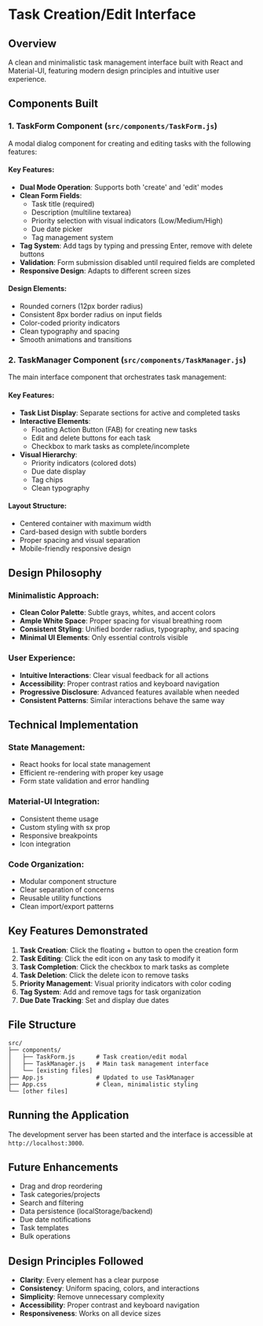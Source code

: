 # Task Creation/Edit Interface

## Overview
A clean and minimalistic task management interface built with React and Material-UI, featuring modern design principles and intuitive user experience.

## Components Built

### 1. TaskForm Component (`src/components/TaskForm.js`)
A modal dialog component for creating and editing tasks with the following features:

#### Key Features:
- **Dual Mode Operation**: Supports both 'create' and 'edit' modes
- **Clean Form Fields**:
  - Task title (required)
  - Description (multiline textarea)
  - Priority selection with visual indicators (Low/Medium/High)
  - Due date picker
  - Tag management system
- **Tag System**: Add tags by typing and pressing Enter, remove with delete buttons
- **Validation**: Form submission disabled until required fields are completed
- **Responsive Design**: Adapts to different screen sizes

#### Design Elements:
- Rounded corners (12px border radius)
- Consistent 8px border radius on input fields
- Color-coded priority indicators
- Clean typography and spacing
- Smooth animations and transitions

### 2. TaskManager Component (`src/components/TaskManager.js`)
The main interface component that orchestrates task management:

#### Key Features:
- **Task List Display**: Separate sections for active and completed tasks
- **Interactive Elements**:
  - Floating Action Button (FAB) for creating new tasks
  - Edit and delete buttons for each task
  - Checkbox to mark tasks as complete/incomplete
- **Visual Hierarchy**:
  - Priority indicators (colored dots)
  - Due date display
  - Tag chips
  - Clean typography

#### Layout Structure:
- Centered container with maximum width
- Card-based design with subtle borders
- Proper spacing and visual separation
- Mobile-friendly responsive design

## Design Philosophy

### Minimalistic Approach:
- **Clean Color Palette**: Subtle grays, whites, and accent colors
- **Ample White Space**: Proper spacing for visual breathing room
- **Consistent Styling**: Unified border radius, typography, and spacing
- **Minimal UI Elements**: Only essential controls visible

### User Experience:
- **Intuitive Interactions**: Clear visual feedback for all actions
- **Accessibility**: Proper contrast ratios and keyboard navigation
- **Progressive Disclosure**: Advanced features available when needed
- **Consistent Patterns**: Similar interactions behave the same way

## Technical Implementation

### State Management:
- React hooks for local state management
- Efficient re-rendering with proper key usage
- Form state validation and error handling

### Material-UI Integration:
- Consistent theme usage
- Custom styling with sx prop
- Responsive breakpoints
- Icon integration

### Code Organization:
- Modular component structure
- Clear separation of concerns
- Reusable utility functions
- Clean import/export patterns

## Key Features Demonstrated

1. **Task Creation**: Click the floating + button to open the creation form
2. **Task Editing**: Click the edit icon on any task to modify it
3. **Task Completion**: Click the checkbox to mark tasks as complete
4. **Task Deletion**: Click the delete icon to remove tasks
5. **Priority Management**: Visual priority indicators with color coding
6. **Tag System**: Add and remove tags for task organization
7. **Due Date Tracking**: Set and display due dates

## File Structure
```
src/
├── components/
│   ├── TaskForm.js      # Task creation/edit modal
│   ├── TaskManager.js   # Main task management interface
│   └── [existing files]
├── App.js               # Updated to use TaskManager
├── App.css              # Clean, minimalistic styling
└── [other files]
```

## Running the Application
The development server has been started and the interface is accessible at `http://localhost:3000`.

## Future Enhancements
- Drag and drop reordering
- Task categories/projects
- Search and filtering
- Data persistence (localStorage/backend)
- Due date notifications
- Task templates
- Bulk operations

## Design Principles Followed
- **Clarity**: Every element has a clear purpose
- **Consistency**: Uniform spacing, colors, and interactions
- **Simplicity**: Remove unnecessary complexity
- **Accessibility**: Proper contrast and keyboard navigation
- **Responsiveness**: Works on all device sizes